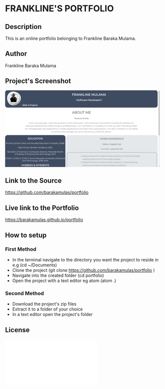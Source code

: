# FRANKLINE'S PORTFOLIO

## Description

This is an online portfolio belonging to Frankline Baraka Mulama.

## Author
Frankline Baraka Mulama

## Project's Screenshot
![](screenshot.png)

## Link to the Source
https://github.com/barakamulas/portfolio

## Live link to the Portfolio

https://barakamulas.github.io/portfolio

## How to setup

### First Method

* In the terminal navigate to the directory you want the project to reside in e.g (cd ~/Documents)
* Clone the project (git clone https://github.com/barakamulas/portfolio )
* Navigate into the created folder (cd portfolio)
* Open the project with a text editor eg atom (atom .)

### Second Method
* Download the project's zip files
* Extract it to a  folder  of your choice
* In a text editor open the project's folder

## License
![](LICENSE.txt)
